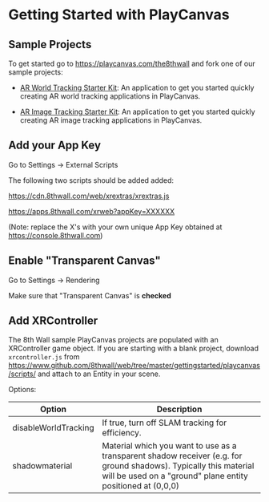 # Getting Started with PlayCanvas

## Sample Projects

To get started go to https://playcanvas.com/the8thwall and fork one of our sample projects:

* [AR World Tracking Starter Kit](https://playcanvas.com/project/631719/overview/ar-world-tracking-starter-kit): An application to get you started quickly creating AR world tracking applications in PlayCanvas.

* [AR Image Tracking Starter Kit](https://playcanvas.com/project/631721/overview/ar-image-tracking-starter-kit): An application to get you started quickly creating AR image tracking applications in PlayCanvas.

## Add your App Key

Go to Settings -> External Scripts

The following two scripts should be added added:

https://cdn.8thwall.com/web/xrextras/xrextras.js

https://apps.8thwall.com/xrweb?appKey=XXXXXX

(Note: replace the X's with your own unique App Key obtained at https://console.8thwall.com)

## Enable "Transparent Canvas"

Go to Settings -> Rendering

Make sure that "Transparent Canvas" is **checked**

## Add XRController

The 8th Wall sample PlayCanvas projects are populated with an XRController game object.  If you are starting with a blank project, download `xrcontroller.js` from https://www.github.com/8thwall/web/tree/master/gettingstarted/playcanvas/scripts/ and attach to an Entity in your scene.

Options:

Option | Description 
--------- | -----------
disableWorldTracking  | If true, turn off SLAM tracking for efficiency.
shadowmaterial | Material which you want to use as a transparent shadow receiver (e.g. for ground shadows).  Typically this material will be used on a "ground" plane entity positioned at (0,0,0)
